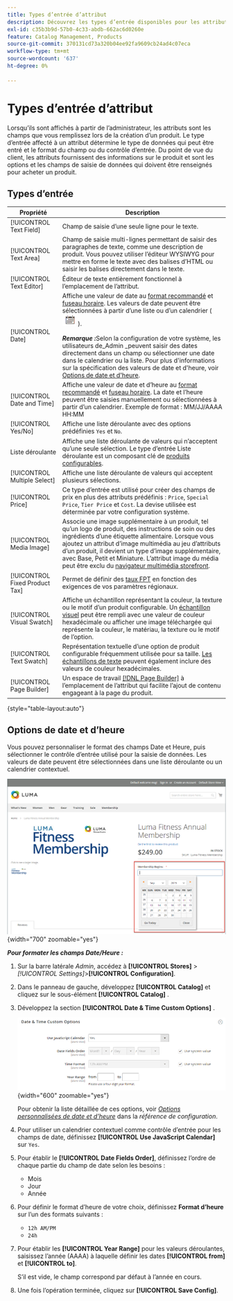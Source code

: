 ```yaml
---
title: Types d’entrée d’attribut
description: Découvrez les types d’entrée disponibles pour les attributs de produit, qui déterminent le type de données pouvant être entrées et le format du champ ou du contrôle d’entrée.
exl-id: c35b3b9d-57b0-4c33-abdb-662ac6d0260e
feature: Catalog Management, Products
source-git-commit: 370131cd73a320b04ee92fa9609cb24ad4c07eca
workflow-type: tm+mt
source-wordcount: '637'
ht-degree: 0%

---
```


# Types d’entrée d’attribut

Lorsqu’ils sont affichés à partir de l’administrateur, les attributs sont les champs que vous remplissez lors de la création d’un produit. Le type d’entrée affecté à un attribut détermine le type de données qui peut être entré et le format du champ ou du contrôle d’entrée. Du point de vue du client, les attributs fournissent des informations sur le produit et sont les options et les champs de saisie de données qui doivent être renseignés pour acheter un produit.

## Types d’entrée

| Propriété | Description |
|--- |--- |
| [!UICONTROL Text Field] | Champ de saisie d’une seule ligne pour le texte. |
| [!UICONTROL Text Area] | Champ de saisie multi-lignes permettant de saisir des paragraphes de texte, comme une description de produit. Vous pouvez utiliser l’éditeur WYSIWYG pour mettre en forme le texte avec des balises d’HTML ou saisir les balises directement dans le texte. |
| [!UICONTROL Text Editor] | Éditeur de texte entièrement fonctionnel à l’emplacement de l’attribut. |
| [!UICONTROL Date] | Affiche une valeur de date au [format recommandé](#date-and-time-options) et [fuseau horaire](../getting-started/store-details.md#locale-options). Les valeurs de date peuvent être sélectionnées à partir d’une liste ou d’un calendrier ( ![Icône Calendrier](../assets/icon-calendar.png) ). <br/><br/>**_Remarque :_**&#x200B;Selon la configuration de votre système, les utilisateurs de_Admin _peuvent saisir des dates directement dans un champ ou sélectionner une date dans le calendrier ou la liste. Pour plus d&#39;informations sur la spécification des valeurs de date et d&#39;heure, voir [Options de date et d&#39;heure](#date-and-time-options). |
| [!UICONTROL Date and Time] | Affiche une valeur de date et d’heure au [format recommandé](#date-and-time-options) et [fuseau horaire](../getting-started/store-details.md#locale-options). La date et l’heure peuvent être saisies manuellement ou sélectionnées à partir d’un calendrier. Exemple de format : MM/JJ/AAAA HH:MM |
| [!UICONTROL Yes/No] | Affiche une liste déroulante avec des options prédéfinies `Yes` et `No`. |
| Liste déroulante | Affiche une liste déroulante de valeurs qui n’acceptent qu’une seule sélection. Le type d’entrée Liste déroulante est un composant clé de [produits configurables](../catalog/product-create-configurable.md). |
| [!UICONTROL Multiple Select] | Affiche une liste déroulante de valeurs qui acceptent plusieurs sélections. |
| [!UICONTROL Price] | Ce type d’entrée est utilisé pour créer des champs de prix en plus des attributs prédéfinis : `Price`, `Special Price`, `Tier Price` et `Cost`. La devise utilisée est déterminée par votre configuration système. |
| [!UICONTROL Media Image] | Associe une image supplémentaire à un produit, tel qu’un logo de produit, des instructions de soin ou des ingrédients d’une étiquette alimentaire. Lorsque vous ajoutez un attribut d’image multimédia au jeu d’attributs d’un produit, il devient un type d’image supplémentaire, avec Base, Petit et Miniature. L’attribut image du média peut être exclu du [navigateur multimédia storefront](catalog-images-video.md#storefront-media-browser). |
| [!UICONTROL Fixed Product Tax] | Permet de définir des [taux FPT](../stores-purchase/fixed-product-tax.md) en fonction des exigences de vos paramètres régionaux. |
| [!UICONTROL Visual Swatch] | Affiche un échantillon représentant la couleur, la texture ou le motif d’un produit configurable. Un [échantillon visuel](swatches.md) peut être rempli avec une valeur de couleur hexadécimale ou afficher une image téléchargée qui représente la couleur, le matériau, la texture ou le motif de l’option. |
| [!UICONTROL Text Swatch] | Représentation textuelle d’une option de produit configurable fréquemment utilisée pour sa taille. [Les échantillons de texte](swatches.md) peuvent également inclure des valeurs de couleur hexadécimales. |
| [!UICONTROL Page Builder] | Un espace de travail [[!DNL Page Builder]](../page-builder/workspace.md) à l’emplacement de l’attribut qui facilite l’ajout de contenu engageant à la page du produit. |

{style="table-layout:auto"}

## Options de date et d’heure

Vous pouvez personnaliser le format des champs Date et Heure, puis sélectionner le contrôle d’entrée utilisé pour la saisie de données. Les valeurs de date peuvent être sélectionnées dans une liste déroulante ou un calendrier contextuel.

![Exemple - storefront popup calendar](./assets/storefront-popup-calendar.png){width="700" zoomable="yes"}

**_Pour formater les champs Date/Heure :_**

1. Sur la barre latérale _Admin_, accédez à **[!UICONTROL Stores]** > _[!UICONTROL Settings]_>**[!UICONTROL Configuration]**.

1. Dans le panneau de gauche, développez **[!UICONTROL Catalog]** et cliquez sur le sous-élément **[!UICONTROL Catalog]** .

1. Développez la section **[!UICONTROL Date & Time Custom Options]** .

   ![Configuration du catalogue - options de date et d’heure](../configuration-reference/catalog/assets/catalog-date-time-custom-options.png){width="600" zoomable="yes"}

   Pour obtenir la liste détaillée de ces options, voir [_Options personnalisées de date et d’heure_](../configuration-reference/catalog/catalog.md) dans la _référence de configuration_.

1. Pour utiliser un calendrier contextuel comme contrôle d’entrée pour les champs de date, définissez **[!UICONTROL Use JavaScript Calendar]** sur `Yes`.

1. Pour établir le **[!UICONTROL Date Fields Order]**, définissez l’ordre de chaque partie du champ de date selon les besoins :

   - Mois
   - Jour
   - Année

1. Pour définir le format d’heure de votre choix, définissez **Format d’heure** sur l’un des formats suivants :

   - `12h AM/PM`
   - `24h`

1. Pour établir les **[!UICONTROL Year Range]** pour les valeurs déroulantes, saisissez l’année (AAAA) à laquelle définir les dates **[!UICONTROL from]** et **[!UICONTROL to]**.

   S’il est vide, le champ correspond par défaut à l’année en cours.

1. Une fois l’opération terminée, cliquez sur **[!UICONTROL Save Config]**.
